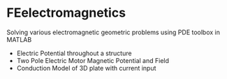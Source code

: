 # FEelectromagnetics
Solving various electromagnetic geometric problems using PDE toolbox in MATLAB
- Electric Potential throughout a structure
- Two Pole Electric Motor Magnetic Potential and Field
- Conduction Model of 3D plate with current input

